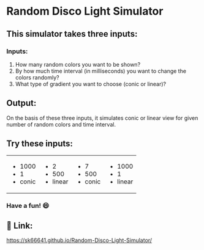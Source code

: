 # Random Disco Light Simulator

## This simulator takes three inputs:

### Inputs:

1. How many random colors you want to be shown?
2. By how much time interval (in milliseconds) you want to change the colors randomly?
3. What type of gradient you want to choose (conic or linear)?

## Output:

On the basis of these three inputs, it simulates conic or linear view for given number of random colors and time interval.

## Try these inputs:

<table>
        <tr>
        <td>
            <ul>
                <li>1000</li>
                <li>1</li>
                <li>conic</li>
            </ul>
        </td>
        <td>
            <ul>
                <li>2</li>
                <li>500</li>
                <li>linear</li>
            </ul>
        </td>
        <td>
            <ul>
                <li>7</li>
                <li>500</li>
                <li>conic</li>
            </ul>
        </td>
        <td>
            <ul>
                <li>1000</li>
                <li>1</li>
                <li>linear</li>
            </ul>
        </td>
        </tr>

</table>

### Have a fun! 😄

## 🔗 Link:

https://sk66641.github.io/Random-Disco-Light-Simulator/

